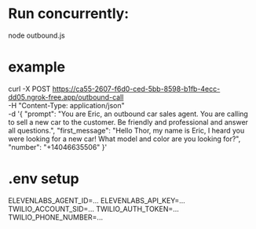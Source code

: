 # Run concurrently:
node outbound.js

# example
curl -X POST https://ca55-2607-f6d0-ced-5bb-8598-b1fb-4ecc-dd05.ngrok-free.app/outbound-call \
-H "Content-Type: application/json" \
-d '{
    "prompt": "You are Eric, an outbound car sales agent. You are calling to sell a new car to the customer. Be friendly and professional and answer all questions.",
    "first_message": "Hello Thor, my name is Eric, I heard you were looking for a new car! What model and color are you looking for?",
    "number": "+14046635506"
}'

# .env setup
ELEVENLABS_AGENT_ID=...
ELEVENLABS_API_KEY=...
TWILIO_ACCOUNT_SID=...
TWILIO_AUTH_TOKEN=...
TWILIO_PHONE_NUMBER=...